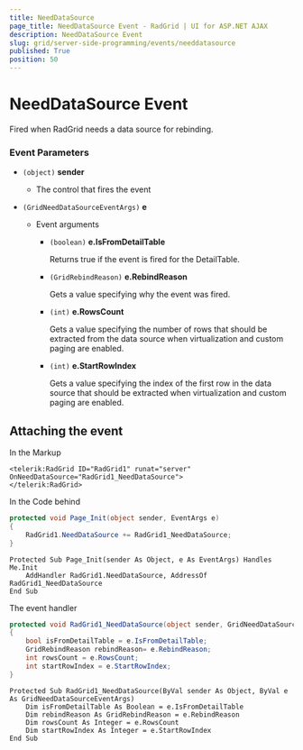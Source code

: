 ```yaml
---
title: NeedDataSource
page_title: NeedDataSource Event - RadGrid | UI for ASP.NET AJAX
description: NeedDataSource Event
slug: grid/server-side-programming/events/needdatasource
published: True
position: 50
---
```


# NeedDataSource Event

Fired when RadGrid needs a data source for rebinding.

### Event Parameters

* `(object)` **sender**

    * The control that fires the event

* `(GridNeedDataSourceEventArgs)` **e**

    * Event arguments 

        * `(boolean)` **e.IsFromDetailTable**

            Returns true if the event is fired for the DetailTable.

        * `(GridRebindReason)` **e.RebindReason**

            Gets a value specifying why the event was fired.

        * `(int)` **e.RowsCount**

            Gets a value specifying the number of rows that should be extracted from the data source when virtualization and custom paging are enabled.

        * `(int)` **e.StartRowIndex**

            Gets a value specifying the index of the first row in the data source that should be extracted when virtualization and custom paging are enabled.
            
            

## Attaching the event

In the Markup

````ASP.NET
<telerik:RadGrid ID="RadGrid1" runat="server" OnNeedDataSource="RadGrid1_NeedDataSource">
</telerik:RadGrid>
````

In the Code behind

````C#
protected void Page_Init(object sender, EventArgs e)
{
    RadGrid1.NeedDataSource += RadGrid1_NeedDataSource;
}
````
````VB
Protected Sub Page_Init(sender As Object, e As EventArgs) Handles Me.Init
    AddHandler RadGrid1.NeedDataSource, AddressOf RadGrid1_NeedDataSource
End Sub
````

The event handler

````C#
protected void RadGrid1_NeedDataSource(object sender, GridNeedDataSourceEventArgs e)
{
    bool isFromDetailTable = e.IsFromDetailTable;
    GridRebindReason rebindReason= e.RebindReason;
    int rowsCount = e.RowsCount;
    int startRowIndex = e.StartRowIndex;
}
````
````VB
Protected Sub RadGrid1_NeedDataSource(ByVal sender As Object, ByVal e As GridNeedDataSourceEventArgs)
    Dim isFromDetailTable As Boolean = e.IsFromDetailTable
    Dim rebindReason As GridRebindReason = e.RebindReason
    Dim rowsCount As Integer = e.RowsCount
    Dim startRowIndex As Integer = e.StartRowIndex
End Sub
````


